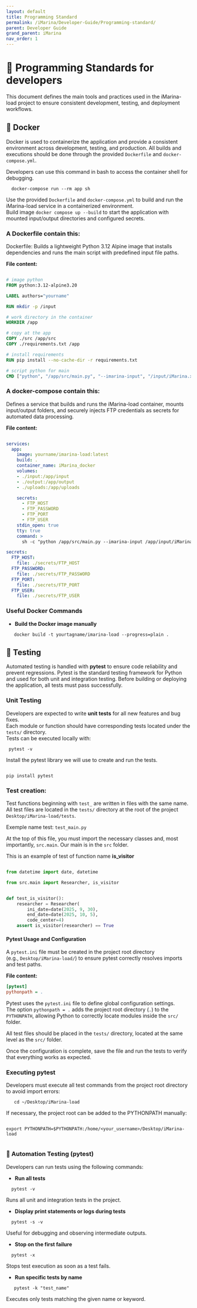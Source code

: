 ```yaml
---
layout: default
title: Programming Standard
permalink: /iMarina/Developer-Guide/Programming-standard/
parent: Developer Guide
grand_parent: iMarina
nav_order: 1
---
```




# 🧭 Programming Standards for developers

This document defines the main tools and practices used in the iMarina-load project to ensure consistent development, testing, and deployment workflows.


## 🐳 Docker 

Docker is used to containerize the application and provide a consistent environment across development, testing, and production.
All builds and executions should be done through the provided `Dockerfile` and `docker-compose.yml`. 

Developers can use this command in bash to access the container shell for debugging.
```shell
  docker-compose run --rm app sh
```


Use the provided `Dockerfile` and `docker-compose.yml` to build and run the iMarina-load service in a containerized environment.  
Build image  `docker compose up --build` to start the application with mounted input/output directories and configured secrets.

### A Dockerfile contain this:

Dockerfile: Builds a lightweight Python 3.12 Alpine image that installs dependencies and 
runs the main script with predefined input file paths.

**File content:**
```dockerfile

# image python
FROM python:3.12-alpine3.20

LABEL authors="yourname"

RUN mkdir -p /input

# work directory in the container
WORKDIR /app

# copy at the app
COPY ./src /app/src
COPY ./requirements.txt /app

# install requirements
RUN pip install --no-cache-dir -r requirements.txt

# script python for main
CMD ["python", "/app/src/main.py", "--imarina-input", "/input/iMarina.xlsx", "--a3-input", "/input/A3.xlsx", "--countries-dict", "/input/countries.xlsx", "--jobs-dict", "/input/Job_Descriptions.xlsx"]

```

### A docker-compose contain this:

Defines a service that builds and runs the iMarina-load container, mounts input/output folders, 
and securely injects FTP credentials as secrets for automated data processing.

**File content:**
```yaml

services:
  app:
    image: yourname/imarina-load:latest
    build: .
    container_name: iMarina_docker
    volumes:
    - ./input:/app/input
    - ./output:/app/output
    - ./uploads:/app/uploads

    secrets:
      - FTP_HOST
      - FTP_PASSWORD
      - FTP_PORT
      - FTP_USER
    stdin_open: true
    tty: true
    command: >
      sh -c "python /app/src/main.py --imarina-input /app/input/iMarina.xlsx --a3-input /app/input/A3.xlsx --countries-dict /app/input/countries.xlsx --jobs-dict /app/input/Job_Descriptions.xlsx --step build"

secrets:
  FTP_HOST:
    file: ./secrets/FTP_HOST
  FTP_PASSWORD:
    file: ./secrets/FTP_PASSWORD
  FTP_PORT:
    file: ./secrets/FTP_PORT
  FTP_USER:
    file: ./secrets/FTP_USER

```


### Useful Docker Commands

- **Build the Docker image manually**  
```shell
   docker build -t yourtagname/imarina-load --progress=plain .
```


 
                   
## 🧪 Testing

Automated testing is handled with **pytest** to ensure code reliability and prevent regressions.
Pytest is the standard testing framework for Python and used for both unit and integration testing.
Before building or deploying the application, all tests must pass successfully.  


### Unit Testing
Developers are expected to write **unit tests** for all new features and bug fixes.  
Each module or function should have corresponding tests located under the `tests/` directory.  
Tests can be executed locally with:
```shell
 pytest -v
```


Install the pytest library we will use to create and run the tests.
```shell

pip install pytest
```

### Test creation:   
Test functions beginning with `test_` are written in files with the same name. 
All test files are located in the `tests/` directory at the root of the project `Desktop/iMarina-load/tests`.

Exemple name test:
`test_main.py`

At the top of this file, you must import the necessary classes and, most importantly, `src.main`.
Our main is in the `src` folder.


This is an example of test of function name **is_visitor**
```python

from datetime import date, datetime

from src.main import Researcher, is_visitor


def test_is_visitor():
    researcher = Researcher(
        ini_date=date(2025, 9, 30),
        end_date=date(2025, 10, 5),
        code_center=4)
    assert is_visitor(researcher) == True

```

#### Pytest Usage and Configuration
A `pytest.ini` file must be created in the project root directory  
(e.g., `Desktop/iMarina-load/`) to ensure pytest correctly resolves imports and test paths.

**File content:**
```ini
[pytest]
pythonpath = .
```


Pytest uses the `pytest.ini` file to define global configuration settings.  
The option `pythonpath = .` adds the project root directory (`.`) to the `PYTHONPATH`, allowing Python to correctly locate modules inside the `src/` folder.

All test files should be placed in the `tests/` directory, located at the same level as the `src/` folder.  

Once the configuration is complete, save the file and run the tests to verify that everything works as expected.


### Executing pytest

Developers must execute all test commands from the project root directory to avoid import errors:

```shell
   cd ~/Desktop/iMarina-load
```

If necessary, the project root can be added to the PYTHONPATH manually:

```shell

export PYTHONPATH=$PYTHONPATH:/home/<your_username>/Desktop/iMarina-load


```


### 🧪 Automation Testing (pytest)

Developers can run tests using the following commands:

- **Run all tests**
```shell
  pytest -v
```
Runs all unit and integration tests in the project.  


- **Display print statements or logs during tests**

```shell
  pytest -s -v
```
Useful for debugging and observing intermediate outputs.


- **Stop on the first failure**

```shell
  pytest -x
```
Stops test execution as soon as a test fails.

- **Run specific tests by name**
```shell
   pytest -k "test_name"
``` 
Executes only tests matching the given name or keyword.







    





















<!-- TODO Git branching model / * GitHub Actions (test stage)  / * IDE (PyCharm) -->